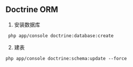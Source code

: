 Doctrine ORM
---

1. 安装数据库

  ` php app/console doctrine:database:create`

2. 建表

  `php app/console doctrine:schema:update --force`
